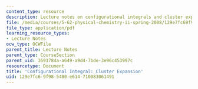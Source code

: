 ```yaml
---
content_type: resource
description: Lecture notes on configurational integrals and cluster expansion.
file: /media/courses/5-62-physical-chemistry-ii-spring-2008/129e7fc69f985400e614710083061491_19_562ln08.pdf
file_type: application/pdf
learning_resource_types:
- Lecture Notes
ocw_type: OCWFile
parent_title: Lecture Notes
parent_type: CourseSection
parent_uid: 3691784a-a649-a9d4-7bde-3e96c453997c
resourcetype: Document
title: 'Configurational Integral: Cluster Expansion'
uid: 129e7fc6-9f98-5400-e614-710083061491
---
```

